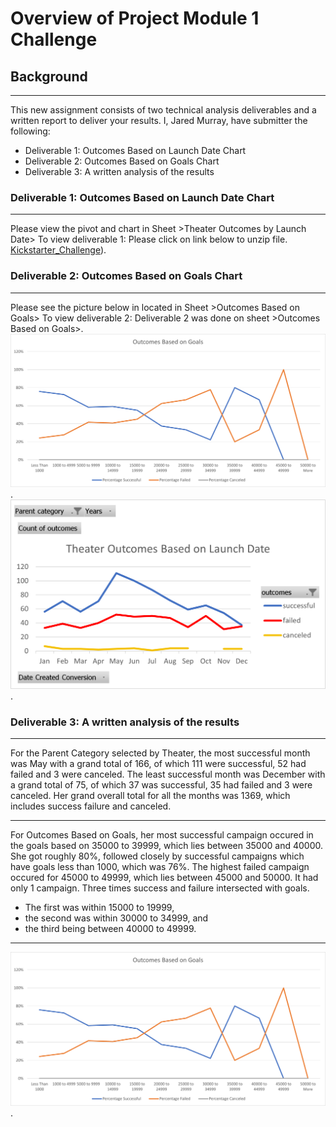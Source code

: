 # Overview of Project Module 1 Challenge
## Background
--- 
This new assignment consists of two technical analysis deliverables and a written report to deliver your results. I, Jared Murray, have submitter the following:
* Deliverable 1: Outcomes Based on Launch Date Chart
* Deliverable 2: Outcomes Based on Goals Chart
* Deliverable 3: A written analysis of the results

### Deliverable 1: Outcomes Based on Launch Date Chart
--- 
Please view the pivot and chart in Sheet >Theater Outcomes by Launch Date>
To view deliverable 1: Please click on link below to unzip file.
 [Kickstarter_Challenge](https://github.com/JaredTMurray/Module-1-Challenge/blob/main/Kickstarter_Challenge.zip)).

### Deliverable 2: Outcomes Based on Goals Chart
---
Please see the picture below in located in Sheet >Outcomes Based on Goals>
To view deliverable 2: Deliverable 2 was done on sheet >Outcomes Based on Goals>.
  ![Outcome vs Goals Image](https://github.com/JaredTMurray/Module-1-Challenge/blob/main/Outcomes_vs_Goals.png).
  ![Theater Outcomes vs Launch Image](https://github.com/JaredTMurray/Module-1-Challenge/blob/main/Theater_Outcomes_vs_Launch.png).
  
### Deliverable 3: A written analysis of the results
---
For the Parent Category selected by Theater, the most successful month was May with a grand total of 166, of which 111 were successful, 52 had failed and 3 were canceled. The least successful month was December with a grand total of 75, of which 37 was successful, 35 had failed and 3 were canceled. Her grand overall total for all the months was 1369, which includes success failure and canceled.

---
For Outcomes Based on Goals, her most successful campaign occured in the goals based on 35000 to 39999, which lies between 35000 and 40000. She got roughly 80%, followed closely by successful campaigns which have goals less than 1000, which was 76%. 
The highest failed campaign occured for 45000 to 49999, which lies between 45000 and 50000. It had only 1 campaign. 
Three times success and failure intersected with goals. 
* The first was within 15000 to 19999, 
* the second was within 30000 to 34999, and 
* the third being between 40000 to 49999. 
---
 ![Outcome vs Goals Image](https://github.com/JaredTMurray/Module-1-Challenge/blob/main/Outcomes_vs_Goals.png).


